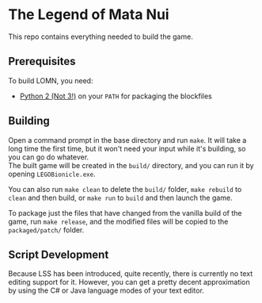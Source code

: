 The Legend of Mata Nui
======================

This repo contains everything needed to build the game.

Prerequisites
-------------

To build LOMN, you need:
 - [Python 2 (Not 3!)](https://www.python.org/downloads/) on your `PATH` for packaging the blockfiles

Building
--------

Open a command prompt in the base directory and run `make`. It will take a long time the first time, but it won't need your input while it's building, so you can go do whatever.  
The built game will be created in the `build/` directory, and you can run it by opening `LEGOBionicle.exe`.

You can also run `make clean` to delete the `build/` folder, `make rebuild` to `clean` and then build, or `make run` to `build` and then launch the game.

To package just the files that have changed from the vanilla build of the game, run `make release`, and the modified files will be copied to the `packaged/patch/` folder.

Script Development
------------------

Because LSS has been introduced, quite recently, there is currently no text editing support for it.
However, you can get a pretty decent approximation by using the C# or Java language modes of your text editor.
